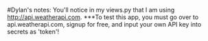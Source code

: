 #Dylan's notes: You'll notice in my views.py that I am using http://api.weatherapi.com. 
***To test this app, you must go over to api.weatherapi.com, signup for free, and input your own API key into secrets as 'token'!